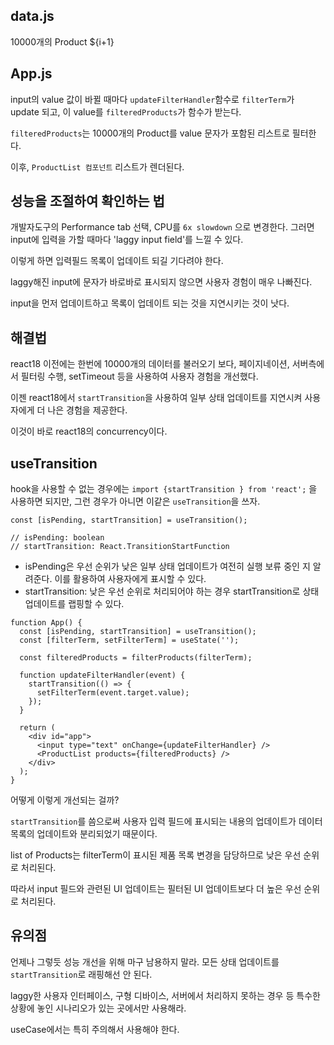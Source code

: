 ## data.js

10000개의 Product ${i+1}

## App.js

input의 value 값이 바뀔 때마다 `updateFilterHandler`함수로 `filterTerm`가 update 되고, 이 value를 `filteredProducts`가 함수가 받는다.

`filteredProducts`는 10000개의 Product를 value 문자가 포함된 리스트로 필터한다.

이후, `ProductList 컴포넌트` 리스트가 렌더된다.

## 성능을 조절하여 확인하는 법

개발자도구의 Performance tab 선택, CPU를 `6x slowdown` 으로 변경한다. 그러면 input에 입력을 가할 때마다 'laggy input field'를 느낄 수 있다.

이렇게 하면 입력필드 목록이 업데이트 되길 기다려야 한다.

laggy해진 input에 문자가 바로바로 표시되지 않으면 사용자 경험이 매우 나빠진다.

input을 먼저 업데이트하고 목록이 업데이트 되는 것을 지연시키는 것이 낫다.

## 해결법

react18 이전에는 한번에 10000개의 데이터를 불러오기 보다, 페이지네이션, 서버측에서 필터링 수행, setTimeout 등을 사용하여 사용자 경험을 개선했다.

이젠 react18에서 `startTransition`을 사용하여 일부 상태 업데이트를 지연시켜 사용자에게 더 나은 경험을 제공한다.

이것이 바로 react18의 concurrency이다.

## useTransition

hook을 사용할 수 없는 경우에는 `import {startTransition } from 'react';` 을 사용하면 되지만, 그런 경우가 아니면 이같은 `useTransition`을 쓰자.

```tsx
const [isPending, startTransition] = useTransition();

// isPending: boolean
// startTransition: React.TransitionStartFunction
```

- isPending은 우선 순위가 낮은 일부 상태 업데이트가 여전히 실행 보류 중인 지 알려준다. 이를 활용하여 사용자에게 표시할 수 있다.
- startTransition: 낮은 우선 순위로 처리되어야 하는 경우 startTransition로 상태업데이트를 랩핑할 수 있다.

```tsx
function App() {
  const [isPending, startTransition] = useTransition();
  const [filterTerm, setFilterTerm] = useState('');

  const filteredProducts = filterProducts(filterTerm);

  function updateFilterHandler(event) {
    startTransition(() => {
      setFilterTerm(event.target.value);
    });
  }

  return (
    <div id="app">
      <input type="text" onChange={updateFilterHandler} />
      <ProductList products={filteredProducts} />
    </div>
  );
}
```

어떻게 이렇게 개선되는 걸까?

`startTransition`를 씀으로써 사용자 입력 필드에 표시되는 내용의 업데이트가 데이터 목록의 업데이트와 분리되었기 때문이다.

list of Products는 filterTerm이 표시된 제품 목록 변경을 담당하므로 낮은 우선 순위로 처리된다.

따라서 input 필드와 관련된 UI 업데이트는 필터된 UI 업데이트보다 더 높은 우선 순위로 처리된다.

## 유의점

언제나 그렇듯 성능 개선을 위해 마구 남용하지 말라.
모든 상태 업데이트를 `startTransition`로 래핑해선 안 된다.

laggy한 사용자 인터페이스, 구형 디바이스, 서버에서 처리하지 못하는 경우 등 특수한 상황에 놓인 시나리오가 있는 곳에서만 사용해라.

useCase에서는 특히 주의해서 사용해야 한다.
